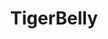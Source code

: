 ---
title: TigerBelly
crosslinks:
- hapas
- AAdiscussions
- dvdasa
- pics
- Metallica
- JoeRogan
- SerialThunderDome
- IAmA
---